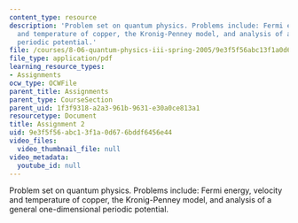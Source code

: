 ```yaml
---
content_type: resource
description: 'Problem set on quantum physics. Problems include: Fermi energy, velocity
  and temperature of copper, the Kronig-Penney model, and analysis of a general one-dimensional
  periodic potential.'
file: /courses/8-06-quantum-physics-iii-spring-2005/9e3f5f56abc13f1a0d676bddf6456e44_ps2.pdf
file_type: application/pdf
learning_resource_types:
- Assignments
ocw_type: OCWFile
parent_title: Assignments
parent_type: CourseSection
parent_uid: 1f3f9318-a2a3-961b-9631-e30a0ce813a1
resourcetype: Document
title: Assignment 2
uid: 9e3f5f56-abc1-3f1a-0d67-6bddf6456e44
video_files:
  video_thumbnail_file: null
video_metadata:
  youtube_id: null
---
```

Problem set on quantum physics. Problems include: Fermi energy, velocity and temperature of copper, the Kronig-Penney model, and analysis of a general one-dimensional periodic potential.

